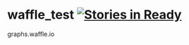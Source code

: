 waffle_test  [![Stories in Ready](https://badge.waffle.io/kmanzana/waffle-test.png?label=ready&title=Ready)](http://waffle.io/kmanzana/waffle-test)
===========
graphs.waffle.io
